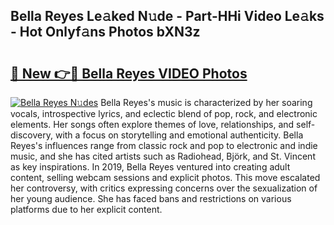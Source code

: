 ## Bella Reyes Le𝚊ked N𝚞de - Part-HHi Video Le𝚊ks - Hot Onlyf𝚊ns Photos bXN3z

# <h2><a href="http://ab83021.deff.icu/?id=Bella+Reyes">🔗 New 👉🔴 Bella Reyes VIDEO Photos</a></h2>

[![Bella Reyes N𝚞des](https://i.imgur.com/rIISA9y.gif)](http://ab83021.deff.icu/?id=Bella+Reyes)
Bella Reyes's music is characterized by her soaring vocals, introspective lyrics, and eclectic blend of pop, rock, and electronic elements. Her songs often explore themes of love, relationships, and self-discovery, with a focus on storytelling and emotional authenticity. Bella Reyes's influences range from classic rock and pop to electronic and indie music, and she has cited artists such as Radiohead, Björk, and St. Vincent as key inspirations. In 2019, Bella Reyes ventured into creating adult content, selling webcam sessions and explicit photos. This move escalated her controversy, with critics expressing concerns over the sexualization of her young audience. She has faced bans and restrictions on various platforms due to her explicit content.

